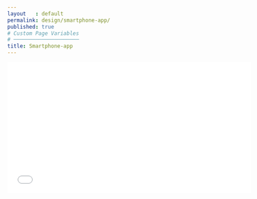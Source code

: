 ```yaml
---
layout   : default
permalink: design/smartphone-app/
published: true
# Custom Page Variables
# ─────────────────────
title: Smartphone-app
---
```

<div class="container">
<div class="row">
<div class="col-12">
<iframe width="560" height="300" src=" 1718-nmd3-project-dhaenens_boone/docs/assets/Images/DEFINITIEF.mp4" frameborder="0" allow="autoplay; encrypted-media" allowfullscreen></iframe> 
</div>
</div>
</div>